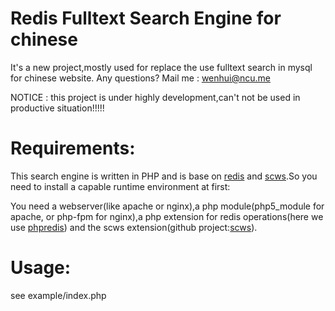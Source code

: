 Redis Fulltext Search Engine for chinese
===========================================

It's a new project,mostly used for replace the use fulltext search in mysql for chinese website.
Any questions? Mail me : wenhui@ncu.me

NOTICE : this project is under highly development,can't not be used in productive situation!!!!!


Requirements:
==============
  This search engine is written in PHP and is base on [redis](http://redis.io "redis home page")
  and [scws](https://github.com/hightman/scws "a simple chinese word spliter").So you need to install 
  a capable runtime environment at first:

  You need a webserver(like apache or nginx),a php module(php5_module for apache,
  or php-fpm for nginx),a php extension for redis operations(here we use [phpredis](https://github.com/owlient/phpredis "phpredis on github")) and the scws extension(github project:[scws](https://github.com/hightman/scws "a simple chinese word spliter")).

Usage:
===============
  see example/index.php
